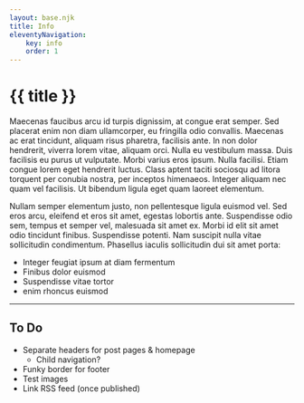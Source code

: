 ```yaml
---
layout: base.njk
title: Info
eleventyNavigation:
    key: info
    order: 1
---
```


# {{ title }}

Maecenas faucibus arcu id turpis dignissim, at congue erat semper. Sed placerat enim non diam ullamcorper, eu fringilla odio convallis. Maecenas ac erat tincidunt, aliquam risus pharetra, facilisis ante. In non dolor hendrerit, viverra lorem vitae, aliquam orci. Nulla eu vestibulum massa. Duis facilisis eu purus ut vulputate. Morbi varius eros ipsum. Nulla facilisi. Etiam congue lorem eget hendrerit luctus. Class aptent taciti sociosqu ad litora torquent per conubia nostra, per inceptos himenaeos. Integer aliquam nec quam vel facilisis. Ut bibendum ligula eget quam laoreet elementum. 

Nullam semper elementum justo, non pellentesque ligula euismod vel. Sed eros arcu, eleifend et eros sit amet, egestas lobortis ante. Suspendisse odio sem, tempus et semper vel, malesuada sit amet ex. Morbi id elit sit amet odio tincidunt finibus. Suspendisse potenti. Nam suscipit nulla vitae sollicitudin condimentum. Phasellus iaculis sollicitudin dui sit amet porta:

- Integer feugiat ipsum at diam fermentum
- Finibus dolor euismod
- Suspendisse vitae tortor
- enim rhoncus euismod


***


## To Do

- Separate headers for post pages & homepage
    - Child navigation?
- Funky border for footer
- Test images
- Link RSS feed (once published)